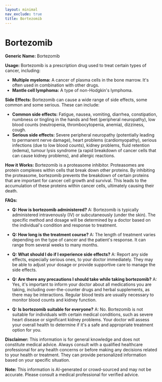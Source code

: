 ```yaml
---
layout: minimal
nav_exclude: true
title: Bortezomib
---
```


# Bortezomib

**Generic Name:** Bortezomib

**Usage:** Bortezomib is a prescription drug used to treat certain types of cancer, including:

* **Multiple myeloma:**  A cancer of plasma cells in the bone marrow.  It's often used in combination with other drugs.
* **Mantle cell lymphoma:** A type of non-Hodgkin's lymphoma.


**Side Effects:**  Bortezomib can cause a wide range of side effects, some common and some serious.  These can include:

* **Common side effects:**  Fatigue, nausea, vomiting, diarrhea, constipation, numbness or tingling in the hands and feet (peripheral neuropathy), low blood counts (neutropenia, thrombocytopenia, anemia), dizziness, cough.
* **Serious side effects:**  Severe peripheral neuropathy (potentially leading to permanent nerve damage), heart problems (cardiomyopathy), serious infections (due to low blood counts), kidney problems,  fluid retention (edema),  tumour lysis syndrome (a rapid breakdown of cancer cells that can cause kidney problems),  and allergic reactions.


**How it Works:** Bortezomib is a proteasome inhibitor.  Proteasomes are protein complexes within cells that break down other proteins.  By inhibiting the proteasome, bortezomib prevents the breakdown of certain proteins that are important for cancer cell growth and survival. This leads to the accumulation of these proteins within cancer cells, ultimately causing their death.


**FAQs:**

* **Q: How is bortezomib administered?** A: Bortezomib is typically administered intravenously (IV) or subcutaneously (under the skin).  The specific method and dosage will be determined by a doctor based on the individual's condition and response to treatment.

* **Q: How long is the treatment course?** A: The length of treatment varies depending on the type of cancer and the patient's response.  It can range from several weeks to many months.

* **Q: What should I do if I experience side effects?** A:  Report any side effects, especially serious ones, to your doctor immediately.  They may be able to adjust your dosage or provide supportive care to manage the side effects.

* **Q: Are there any precautions I should take while taking bortezomib?** A:  Yes, it's important to inform your doctor about all medications you are taking, including over-the-counter drugs and herbal supplements, as there may be interactions.  Regular blood tests are usually necessary to monitor blood counts and kidney function.

* **Q: Is bortezomib suitable for everyone?** A: No.  Bortezomib is not suitable for individuals with certain medical conditions, such as severe heart disease or significant kidney problems.  Your doctor will assess your overall health to determine if it's a safe and appropriate treatment option for you.


**Disclaimer:** This information is for general knowledge and does not constitute medical advice.  Always consult with a qualified healthcare professional for any health concerns or before making any decisions related to your health or treatment.  They can provide personalized information based on your specific situation.


**Note:** This information is AI-generated or crowd-sourced and may not be accurate. Please consult a medical professional for verified advice.